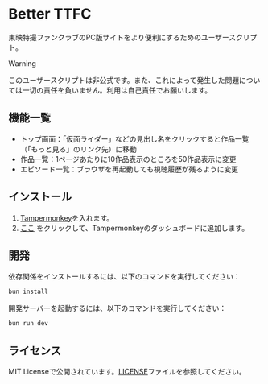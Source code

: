 # Better TTFC

東映特撮ファンクラブのPC版サイトをより便利にするためのユーザースクリプト。

> [!WARNING]
> このユーザースクリプトは非公式です。また、これによって発生した問題については一切の責任を負いません。利用は自己責任でお願いします。

## 機能一覧

- トップ画面：「仮面ライダー」などの見出し名をクリックすると作品一覧（「もっと見る」のリンク先）に移動
- 作品一覧：1ページあたりに10作品表示のところを50作品表示に変更
- エピソード一覧：ブラウザを再起動しても視聴履歴が残るように変更

## インストール

1. [Tampermonkey](https://www.tampermonkey.net/)を入れます。
2. [ここ](https://raw.githubusercontent.com/sevenc-nanashi/better-ttfc/built/index.user.js) をクリックして、Tampermonkeyのダッシュボードに追加します。

## 開発

依存関係をインストールするには、以下のコマンドを実行してください：

```bash
bun install
```

開発サーバーを起動するには、以下のコマンドを実行してください：

```bash
bun run dev
```

## ライセンス

MIT Licenseで公開されています。[LICENSE](./LICENSE)ファイルを参照してください。

